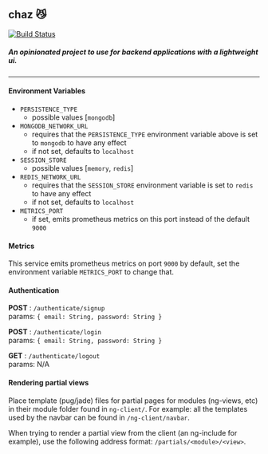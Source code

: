 chaz :smirk_cat: 
---
[![Build Status](https://travis-ci.org/shafeen/basicMEAN.svg?branch=master)](https://travis-ci.org/shafeen/basicMEAN)

##### An opinionated project to use for backend applications with a lightweight ui.

---

#### Environment Variables
- `PERSISTENCE_TYPE`
    - possible values [`mongodb`]
- `MONGODB_NETWORK_URL`
    - requires that the `PERSISTENCE_TYPE` environment variable above is set to `mongodb` to have any effect
    - if not set, defaults to `localhost`
- `SESSION_STORE`
    - possible values [`memory`, `redis`]
- `REDIS_NETWORK_URL`
    - requires that the `SESSION_STORE` environment variable is set to `redis` to have any effect
    - if not set, defaults to `localhost`
- `METRICS_PORT`
    - if set, emits prometheus metrics on this port instead of the default `9000`


#### Metrics
This service emits prometheus metrics on port `9000` by default, set the environment variable `METRICS_PORT` to change that. 


#### Authentication

**POST** : `/authenticate/signup`  
params: `{ email: String, password: String }`

**POST** : `/authenticate/login`  
params: `{ email: String, password: String }` 

**GET** : `/authenticate/logout`  
params: N/A  


#### Rendering partial views
Place template (pug/jade) files for partial pages for modules (ng-views, etc)
in their module folder found in `ng-client/`. For example: all the templates used by the navbar
can be found in `/ng-client/navbar`.

When trying to render a partial view from the client (an ng-include for example), 
use the following address format: `/partials/<module>/<view>`. 